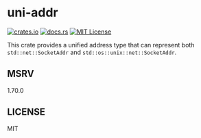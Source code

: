 # uni-addr

[![crates.io](https://img.shields.io/crates/v/uni-addr)](https://crates.io/crates/uni-addr)
[![docs.rs](https://img.shields.io/docsrs/uni-addr)](https://docs.rs/crate/uni-addr/latest)
[![MIT License](https://img.shields.io/badge/license-MIT-blue.svg)](https://opensource.org/license/mit/)

This crate provides a unified address type that can represent both `std::net::SocketAddr` and `std::os::unix::net::SocketAddr`.

## MSRV

1.70.0

## LICENSE

MIT
